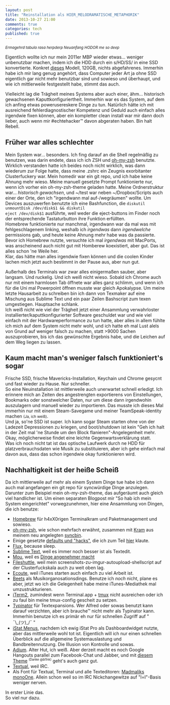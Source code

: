 ```yaml
---
layout: post
title: "Reinstallation als HIER_MELODRAMATISCHE_METAPHORIK"
date: 2013-10-27 21:00
comments: true
categories: tech
published: true
---
```

<small>*Ermagehrd tabula rasa herpderp Neuanfang HODOR me so deep*</small>

Eigentlich wollte ich nur mein 2011er MBP wieder etwas… weniger unbenutzbar machen, indem ich die HDD durch ein s/HD/SS/ in eine SSD konvertierte. Konkret [dieses](http://www.amazon.de/gp/product/B009LI7C5I/ref=oh_details_o00_s00_i00?ie=UTF8&psc=1) Modell, 120GB, nichts abgefahrenes. Immerhin habe ich mir lang genug angehört, dass Computer jeder Art ja ohne SSD eigentlich gar nicht mehr benutzbar sind und sowieso und überhaupt, und wie ich mittlerweile festgestellt habe, stimmt das auch.
<!-- more -->
Vielleicht lag die Trägheit meines Systems aber auch einer, ähm… historisch gewachsenen Kaputtkonfiguriertheit. Immerhin war es das System, auf dem ich anfing etwas powerusereskere Dinge zu tun. Natürlich hätte ich mit ausreichend fehlerdiagnostischer Kompetenz und Geduld auch einfach alles irgendwie fixen können, aber ein kompletter clean install war mir dann doch lieber, auch wenn mir #echtehacker™  davon abgeraten haben. Bin halt Rebell.

## Früher war alles schlechter

Mein System war… besonders. Ich fing darauf an die Shell regelmäßig zu benutzen, was darin endete, dass ich ich ZSH und [oh-my-zsh](https://github.com/robbyrussell/oh-my-zsh) benutzte. Wirklich verstanden hatte ich beides noch nicht wirklich, was dann wiederum zur Folge hatte, dass meine .zshrc ein Zeugnis exorbitanter Clusterfuckery war. Mein homedir war ein git repo, und ich habe keine Ahnung mehr wieso. Meine manuell gesetzte Prompt funktionierte nur, wenn ich vorher ein oh-my-zsh-theme geladen hatte. Meine Ordnerstruktur war… *historisch gewachsen*, und ~/test war neben ~/Dropbox/Scripts auch einer der Orte, den ich "irgendwann mal auf-/wegräumen" wollte. Um Devices auszuwerfen benutzte ich eine Bashfunction, die <code>diskutil unmountDisk /dev/disk$1 && diskutil eject /dev/disk$1</code> ausführte, weil weder die eject-buttons im Finder noch der entsprechende Tastaturbutton ihre Funktion erfüllten.  
Homebrew funktionierte nur manchmal, irgendwann war da mal was mit fehlgeschlagenem linking, weshalb ich *irgendwas* dann *irgendwelche* permissions gab, und heute keine Ahnung mehr habe was da passierte. Bevor ich Homebrew nutzte, versuchte ich mal *irgendwas* mit MacPorts, was anscheinend auch nicht gut mit Homberew koexistiert, aber gut. Das ist alles schon 'ne Weile her.  
Klar, das hätte man alles irgendwie fixen können und die coolen Kinder lachen mich jetzt auch bestimmt in der Pause aus, aber nun gut.

Außerhalb des Terminals war zwar alles einigermaßen sauber, aber langsam. Und ruckelig. Und ich weiß nicht wieso. Sobald ich Chrome auch nur mit einem harmlosen Tab öffnete war alles ganz schlimm, und wenn ich für die Uni mal Powerpoint öffnen musste war gleich Apokalypse. Um meine letzte Hausarbeit zu schreiben bin ich dann von Texmaker auf eine Mischung aus Sublime Text und ein paar Zeilen Bashscript zum texen umgestiegen. Hauptsache schlank.  
Ich weiß nicht wie viel der Trägheit jetzt einer Ansammlung verwahrloster installierter/kaputtkonfigurierter Software geschuldet war und wie viel einfach mit der Hardwareperformance zu tun hatte, aber alles in allem fühlte ich mich auf dem System nicht mehr wohl, und ich hatte eh mal Lust alels von Grund auf weniger falsch zu machen, statt >9000 Sachen auszuprobieren, bis ich das gewünschte Ergebnis habe, und die Leichen auf dem Weg liegen zu lassen.

## Kaum macht man's weniger falsch funktioniert's sogar

Frische SSD, frische Mavericks-Installation, Keychain und Chrome gesycnt und fast wieder zu Hause. Nur schneller.  
So eine Neuinstallation ist mittlerweile auch unerwartet schnell erledigt. Ich erinnere mich an Zeiten des angestrengten exportierens von Einstellungen, Bookmarks oder sonstwelcher Daten, nur um diese dann irgendwohin auszulagern und manuell wieder zu importieren. Das musste ich dieses Mal immerhin nur mit einem Steam-Savegame und meiner TeamSpeak-identity machen <small>(Ja, ich weiß)</small>.  
Und ja, so'ne SSD ist super. Ich kann sogar Steam starten ohne von der Ladezeit Depressionen zu kriegen, und boot/shutdown ist kein "Geh ich halt in der Zeit mal 'ne Stunde um den Block flanieren"-Angelegenheit mehr. Okay, möglicherweise findet eine leichte Gegenwartsverklärung statt.  
Was ich noch nicht tat ist das optische Laufwerk durch ne HDD für platzverbrauchsdaten wie Musik zu substituieren, aber ich gehe einfach mal davon aus, dass das schon irgendwie okay funktionieren wird.

## Nachhaltigkeit ist der heiße Scheiß

Da ich mittlerweile auf mehr als einem System Dinge tue habe ich dann auch mal angefangen ein git repo für syncwürdige Dinge anzulegen. Darunter zum Beispiel mein oh-my-zsh-theme, das aufgeräumt auch gleich viel handlicher ist. Um einen separaten Blogpost mir "So hab ich mein System eingerichtet" vorwegzunehmen, hier eine Ansammlung von Dingen, die ich benutze:

* [Homebrew](brew.sh) für h4xX0rigen Terminalkram und Paketmanagement und sowieso.
* [oh-my-zsh](https://github.com/robbyrussell/oh-my-zsh), wie schon mehrfach erwähnt, zusammen mit [Kram](https://github.com/jemus42/syncbin/tree/master/zsh) aus meinem neu angelegten [syncbin](https://github.com/jemus42/syncbin).
* Einige gesetzte [defaults und "hacks"](https://github.com/jemus42/syncbin/blob/master/defaults.sh), die ich zum Teil [hier](https://github.com/mathiasbynens/dotfiles) klaute.
* [Flux](http://justgetflux.com), because sleep.
* [Sublime Text](http://www.sublimetext.com), weil es immer noch besser ist als Textedit.
* [Mou](http://mouapp.com), weil es [Dinge angenehmer macht](http://dump.quantenbrot.de/DBGwUayQkx.png)
* [Fileshuttle](https://github.com/michaelvillar/fileshuttle), weil mein screenshots-zu-imgur-autoupload-shellscript auf der Clusterfuckskala auch zu weit oben lag.
* [Ecoute](http://pixiapps.com/home/), weil iTunes starten auch einfach zu viel Arbeit ist.
* [Beets](http://beets.radbox.org/) als Musikorganosationsdings. Benutze ich *noch* nicht, plane es aber, jetzt wo ich die Gelegenheit habe meine iTunes-Mediathek mal umzustrukturieren.
* [iTerm2](http://www.iterm2.com), zumindest wenn Terminal.app + [tmux](http://tmux.sourceforge.net/) nicht ausreichen oder ich zu faul bin meine tmux-config gescheit zu setzen.
* [Typinator](http://www.ergonis.com/products/typinator/) für Textexpansions. Wer Alfred oder sowas benutzt kann darauf verzichten, aber ich brauche™ nicht mehr als Typinator kann. Immerhin benutze ich es primär eh nur für schnellen Zugriff auf " ¯\\\_(ツ)_/¯ "
* [iStat Menus](http://bjango.com/mac/istatmenus/), nachdem ich ewig iStat Pro als Dashboardwidget nutzte, aber das mittlerweile wohl tot ist. Eigentlich will ich nur einen schnellen Überblick auf die allgemeine Systemauslastung und Bandbreitennutzung. Die Illusion von Kontrolle und sowas.
* [Adium](http://adium.im). Alter Hut, ich weiß. Aber derzeit macht es noch Google Hangouts parallel zum Facebook-Chat und Jabber, und mit [diesem Theme](http://www.adiumxtras.com/index.php?a=xtras&xtra_id=8410) <sup><small>(Danke @bl1nk)</small></sup> geht's auch ganz gut.
* [Textual](http://www.codeux.com/textual/), weil IRC.
* Als Font für Textual, Terminal und alle Texteditoren: [Madmaliks monoOne](https://github.com/madmalik/monoOne). Allein schon weil so im IRC Nickchangewitze auf "l=I"-Basis weniger nerven.

In erster Linie das.  
So viel nur dazu.
